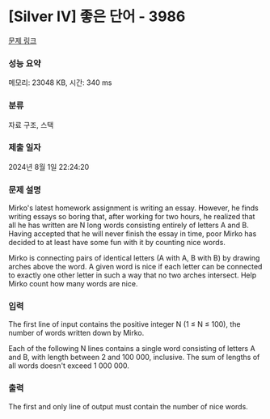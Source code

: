 # [Silver IV] 좋은 단어 - 3986 

[문제 링크](https://www.acmicpc.net/problem/3986) 

### 성능 요약

메모리: 23048 KB, 시간: 340 ms

### 분류

자료 구조, 스택

### 제출 일자

2024년 8월 1일 22:24:20

### 문제 설명

<p>Mirko's latest homework assignment is writing an essay. However, he finds writing essays so boring that, after working for two hours, he realized that all he has written are N long words consisting entirely of letters A and B. Having accepted that he will never finish the essay in time, poor Mirko has decided to at least have some fun with it by counting nice words. </p>

<p>Mirko is connecting pairs of identical letters (A with A, B with B) by drawing arches above the word. A given word is nice if each letter can be connected to exactly one other letter in such a way that no two arches intersect. Help Mirko count how many words are nice. </p>

### 입력 

 <p>The first line of input contains the positive integer N (1 ≤ N ≤ 100), the number of words written down by Mirko. </p>

<p>Each of the following N lines contains a single word consisting of letters A and B, with length between 2 and 100 000, inclusive. The sum of lengths of all words doesn't exceed 1 000 000.</p>

### 출력 

 <p>The first and only line of output must contain the number of nice words. </p>

